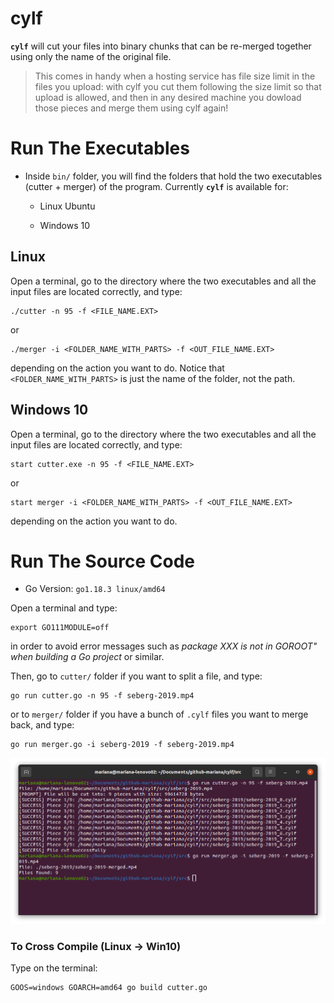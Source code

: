 # cylf

**`cylf`** will cut your files into binary chunks that can be re-merged together using only the name of the original file. 

> This comes in handy when a hosting service has file size limit in the files you upload: with cylf you cut them following the size limit so that upload is allowed, and then in any desired machine you dowload those pieces and merge them using cylf again!

# Run The Executables

- Inside `bin/` folder, you will find the folders that hold the two executables (cutter + merger) of the program. Currently **`cylf`** is available for:

    - Linux Ubuntu

    - Windows 10

## Linux

Open a terminal, go to the directory where the two executables and all the input files are located correctly, and type:

```
./cutter -n 95 -f <FILE_NAME.EXT>
```

or 

```
./merger -i <FOLDER_NAME_WITH_PARTS> -f <OUT_FILE_NAME.EXT>
```

depending on the action you want to do. Notice that `<FOLDER_NAME_WITH_PARTS>` is just the name of the folder, not the path.

## Windows 10

Open a terminal, go to the directory where the two executables and all the input files are located correctly, and type:

```
start cutter.exe -n 95 -f <FILE_NAME.EXT>
```

or 

```
start merger -i <FOLDER_NAME_WITH_PARTS> -f <OUT_FILE_NAME.EXT>
```

depending on the action you want to do.

# Run The Source Code

- Go Version: `go1.18.3 linux/amd64`

Open a terminal and type: 

```
export GO111MODULE=off
```

in order to avoid error messages such as *package XXX is not in GOROOT" when building a Go project* or similar.

Then, go to `cutter/` folder if you want to split a file, and type:

```
go run cutter.go -n 95 -f seberg-2019.mp4
```

or to `merger/` folder if you have a bunch of `.cylf` files you want to merge back, and type:

```
go run merger.go -i seberg-2019 -f seberg-2019.mp4
```

![img](res/sc-v1.png)

### To Cross Compile (Linux -> Win10)

Type on the terminal:

```
GOOS=windows GOARCH=amd64 go build cutter.go
```
